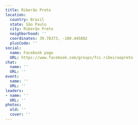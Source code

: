 ```yaml
---
title: Riberão Preto
location:
  country: Brazil
  state: São Paulo
  city: Riberão Preto
  neighborhood: ''
  coordinates: 39.78373, -100.445882
  plusCode: ''
social:
  name: Facebook page
  URL: https://www.facebook.com/groups/fcc.ribeiraopreto
chat:
  name: ''
  URL: ''
event:
  name: ''
  URL: ''
leaders:
- name: ''
  URL: ''
photos:
  old: ''
  cover: ''
---
```

